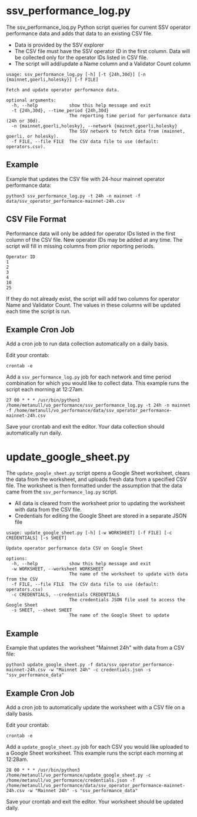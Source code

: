 # ssv_performance_log.py
The ssv_performance_loq.py Python script queries for current SSV operator
performance data and adds that data to an existing CSV file.

- Data is provided by the SSV explorer
- The CSV file must have the SSV operator ID in the first column. Data will be collected only for the operator IDs listed in CSV file.
- The script will add/update a Name column and a Validator Count column

```console
usage: ssv_performance_log.py [-h] [-t {24h,30d}] [-n {mainnet,goerli,holesky}] [-f FILE]

Fetch and update operator performance data.

optional arguments:
  -h, --help            show this help message and exit
  -t {24h,30d}, --time_period {24h,30d}
                        The reporting time period for performance data (24h or 30d).
  -n {mainnet,goerli,holesky}, --network {mainnet,goerli,holesky}
                        The SSV network to fetch data from (mainnet, goerli, or holesky).
  -f FILE, --file FILE  The CSV data file to use (default: operators.csv).
```

## Example

Example that updates the CSV file with 24-hour mainnet operator performance data:

```console
python3 ssv_performance_log.py -t 24h -n mainnet -f data/ssv_operator_performance-mainnet-24h.csv
```

## CSV File Format

Performance data will only be added for operator IDs listed in the first column of the CSV file.
New operator IDs may be added at any time. The script will fill in missing columns from prior reporting periods.

```
Operator ID
1
2
3
4
10
25
```

If they do not already exist, the script will add two columns for operator Name and Validator Count.
The values in these columns will be updated each time the script is run.

## Example Cron Job

Add a cron job to run data collection automatically on a daily basis.

Edit your crontab:

```console
crontab -e
```

Add a `ssv_performance_log.py` job for each network and time period combination for which you would like to collect data.
This example runs the script each morning at 12:27am.

```
27 00 * * * /usr/bin/python3 /home/metanull/vo_performance/ssv_performance_log.py -t 24h -n mainnet -f /home/metanull/vo_performance/data/ssv_operator_performance-mainnet-24h.csv
```

Save your crontab and exit the editor. Your data collection should automatically run daily.

# update_google_sheet.py

The `update_google_sheet.py` script opens a Google Sheet worksheet, clears the data from the worksheet, and uploads fresh data from a specified CSV file. The worksheet is then formatted under the assumption that the data came from the `ssv_performance_log.py` script.

- All data is cleared from the worksheet prior to updating the worksheet with data from the CSV file.
- Credentials for editing the Google Sheet are stored in a separate JSON file

```console
usage: update_google_sheet.py [-h] [-w WORKSHEET] [-f FILE] [-c CREDENTIALS] [-s SHEET]

Update operator performance data CSV on Google Sheet

options:
  -h, --help            show this help message and exit
  -w WORKSHEET, --worksheet WORKSHEET
                        The name of the worksheet to update with data from the CSV
  -f FILE, --file FILE  The CSV data file to use (default: operators.csv)
  -c CREDENTIALS, --credentials CREDENTIALS
                        The credentials JSON file used to access the Google Sheet
  -s SHEET, --sheet SHEET
                        The name of the Google Sheet to update
```

## Example

Example that updates the worksheet "Mainnet 24h" with data from a CSV file:

```console
python3 update_google_sheet.py -f data/ssv_operator_performance-mainnet-24h.csv -w "Mainnet 24h" -c credentials.json -s "ssv_performance_data"
```

## Example Cron Job

Add a cron job to automatically update the worksheet with a CSV file on a daily basis.

Edit your crontab:

```console
crontab -e
```

Add a `update_google_sheet.py` job for each CSV you would like uploaded to a Google Sheet worksheet.
This example runs the script each morning at 12:28am.

```
28 00 * * * /usr/bin/python3 /home/metanull/vo_performance/update_google_sheet.py -c /home/metanull/vo_performance/credentials.json -f /home/metanull/vo_performance/data/ssv_operator_performance-mainnet-24h.csv -w "Mainnet 24h" -s "ssv_performance_data"
```

Save your crontab and exit the editor. Your worksheet should be updated daily.
